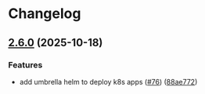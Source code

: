 # Changelog

## [2.6.0](https://github.com/dedsxc/labs/compare/umbrella-2.5.1...umbrella-2.6.0) (2025-10-18)


### Features

* add umbrella helm to deploy k8s apps ([#76](https://github.com/dedsxc/labs/issues/76)) ([88ae772](https://github.com/dedsxc/labs/commit/88ae77220dd4475e40f740ba448a536eea9d3b6f))
